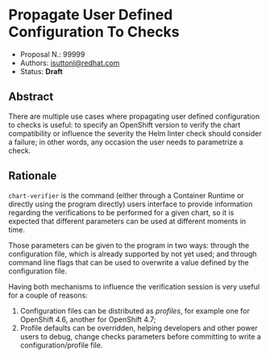 # Propagate User Defined Configuration To Checks

* Proposal N.: 99999
* Authors: isuttonl@redhat.com
* Status: **Draft**

## Abstract

There are multiple use cases where propagating user defined configuration to checks is useful: to specify an OpenShift
version to verify the chart compatibility or influence the severity the Helm linter check should consider a failure; in
other words, any occasion the user needs to parametrize a check.

## Rationale

`chart-verifier` is the command (either through a Container Runtime or directly using the program directly) users
interface to provide information regarding the verifications to be performed for a given chart, so it is expected that
different parameters can be used at different moments in time.

Those parameters can be given to the program in two ways: through the configuration file, which is already supported by
not yet used; and through command line flags that can be used to overwrite a value defined by the configuration file.

Having both mechanisms to influence the verification session is very useful for a couple of reasons:

1. Configuration files can be distributed as *profiles*, for example one for OpenShift 4.6, another for OpenShift 4.7;
1. Profile defaults can be overridden, helping developers and other power users to debug, change checks parameters
   before committing to write a configuration/profile file.